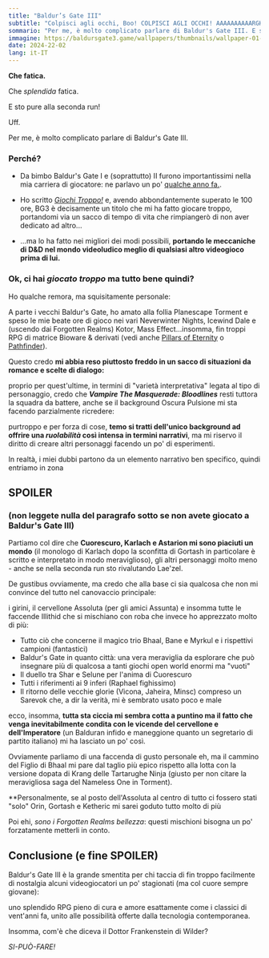 ```yaml
---
title: "Baldur’s Gate III"
subtitle: "Colpisci agli occhi, Boo! COLPISCI AGLI OCCHI! AAAAAAAAAARGH!"
sommario: "Per me, è molto complicato parlare di Baldur's Gate III. E sto pure alla seconda run!"
immagine: https://baldursgate3.game/wallpapers/thumbnails/wallpaper-01-thumb.jpg
date: 2024-22-02
lang: it-IT
---
```


**Che fatica.**

Che _splendida_ fatica.

E sto pure alla seconda run!

Uff.

Per me, è molto complicato parlare di Baldur's Gate III.

### Perché?

* Da bimbo Baldur's Gate I e (soprattutto) II furono importantissimi nella mia carriera di giocatore: ne parlavo un po' [qualche anno fa.](/posts/ita/baldurs-gate).

* Ho scritto [_Giochi Troppo!_](/projects/giochi-troppo/) e, avendo abbondantemente superato le 100 ore, BG3 è decisamente un titolo che mi ha fatto giocare troppo, portandomi via un sacco di tempo di vita che rimpiangerò di non aver dedicato ad altro...

* ...ma lo ha fatto nei migliori dei modi possibili, **portando le meccaniche di D&D nel mondo videoludico meglio di qualsiasi altro videogioco prima di lui.**

### Ok, ci hai _giocato troppo_ ma tutto bene quindi?

Ho qualche remora, ma squisitamente personale:

A parte i vecchi Baldur's Gate, ho amato alla follia Planescape Torment e speso le mie beate ore di gioco nei vari Neverwinter Nights, Icewind Dale e (uscendo dai Forgotten Realms) Kotor, Mass Effect...insomma, fin troppi RPG di matrice Bioware & derivati (vedi anche [Pillars of Eternity](/posts/ita/pillars-of-eternity) o [Pathfinder](/posts/ita/pathfinder)).

Questo credo **mi abbia reso piuttosto freddo in un sacco di situazioni da romance e scelte di dialogo:** 

proprio per quest'ultime, in termini di "varietà interpretativa" legata al tipo di personaggio, credo che **_Vampire The Masquerade: Bloodlines_** resti tuttora la squadra da battere, anche se il background Oscura Pulsione mi sta facendo parzialmente ricredere:

purtroppo e per forza di cose, **temo si tratti dell'unico background ad offrire una _ruolabilità_ così intensa in termini narrativi**, ma mi riservo il diritto di creare altri personaggi facendo un po' di esperimenti.

In realtà, i miei dubbi partono da un elemento narrativo ben specifico, quindi entriamo in zona

## SPOILER 

### (non leggete nulla del paragrafo sotto se non avete giocato a Baldur's Gate III)

Partiamo col dire che **Cuorescuro, Karlach e Astarion mi sono piaciuti un mondo** (il monologo di Karlach dopo la sconfitta di Gortash in particolare è scritto e interpretato in modo meraviglioso), gli altri personaggi molto meno - anche se nella seconda run sto rivalutando Lae'zel.

De gustibus ovviamente, ma credo che alla base ci sia qualcosa che non mi convince del tutto nel canovaccio principale: 

i girini, il cervellone Assoluta (per gli amici Assunta) e insomma tutte le faccende Illithid che si mischiano con roba che invece ho apprezzato molto di più: 

* Tutto ciò che concerne il magico trio Bhaal, Bane e Myrkul e i rispettivi campioni (fantastici)
* Baldur's Gate in quanto città: una vera meraviglia da esplorare che può insegnare più di qualcosa a tanti giochi open world enormi ma "vuoti" 
* Il duello tra Shar e Selune per l'anima di Cuorescuro 
* Tutti i riferimenti ai 9 inferi (Raphael fighissimo)
* Il ritorno delle vecchie glorie (Vicona, Jaheira, Minsc) compreso un Sarevok che, a dir la verità, mi è sembrato usato poco e male

ecco, insomma, **tutta sta ciccia mi sembra cotta a puntino ma il fatto che venga inevitabilmente condita con le vicende del cervellone e dell'Imperatore** (un Balduran infido e maneggione quanto un segretario di partito italiano) mi ha lasciato un po' così.

Ovviamente parliamo di una faccenda di gusto personale eh, ma il cammino del Figlio di Bhaal mi pare dal taglio più epico rispetto alla lotta con la versione dopata di Krang delle Tartarughe Ninja (giusto per non citare la meravigliosa saga del Nameless One in Torment).

**Personalmente, se al posto dell'Assoluta al centro di tutto ci fossero stati "solo" Orin, Gortash e Ketheric mi sarei goduto tutto molto di più 

Poi ehi, _sono i Forgotten Realms bellezza_: questi mischioni bisogna un po' forzatamente metterli in conto.

## Conclusione (e fine SPOILER)

Baldur's Gate III è la grande smentita per chi taccia di fin troppo facilmente di nostalgia alcuni videogiocatori un po' stagionati (ma col cuore sempre giovane): 

uno splendido RPG pieno di cura e amore esattamente come i classici di vent'anni fa, unito alle possibilità offerte dalla tecnologia contemporanea.

Insomma, com'è che diceva il Dottor Frankenstein di Wilder?

_SI-PUÒ-FARE!_